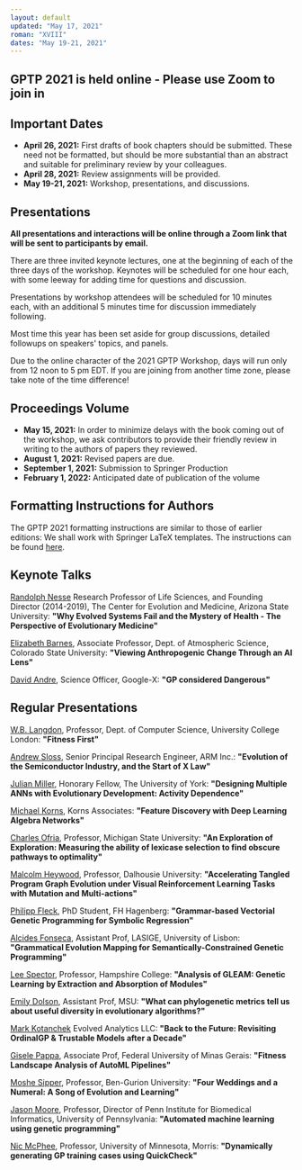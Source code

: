 ```yaml
---
layout: default
updated: "May 17, 2021"
roman: "XVIII"
dates: "May 19-21, 2021"
---
```


## GPTP 2021 is held online - Please use Zoom to join in


## Important Dates

- **April 26, 2021:** First drafts of book chapters should be submitted. These need not be formatted, but should be more substantial than an abstract and suitable for preliminary review by your colleagues.
- **April 28, 2021:** Review assignments will be provided.
- **May 19-21, 2021:** Workshop, presentations, and discussions.

## Presentations
**All presentations and interactions will be online through a Zoom link that will be sent to participants by email.**

There are three invited keynote lectures, one at the beginning of each of the three days of the workshop. Keynotes will be scheduled for one hour each, with some
leeway for adding time for questions and discussion.

Presentations by workshop attendees will be scheduled for 10 minutes each, with an additional 5 minutes time for discussion immediately following.

Most time this year has been set aside for group discussions, detailed followups on speakers' topics, and panels.

Due to the online character of the 2021 GPTP Workshop, days will run only from 12 noon to 5 pm EDT. If you are joining from another time zone, please take note of the time difference!

## Proceedings Volume

- **May 15, 2021:** In order to minimize delays with the book coming out of the workshop, we ask contributors to provide their friendly review in writing to the authors of papers they reviewed.  
- **August 1, 2021:** Revised papers are due.
- **September 1, 2021:** Submission to Springer Production
- **February 1, 2022:** Anticipated date of publication of the volume

## Formatting Instructions for Authors

The GPTP 2021 formatting instructions are similar to those of earlier editions: We shall work with Springer LaTeX templates. The instructions can be found [here](https://github.com/banzhaf/GPTP-2021-Chapter-Formatting).



## Keynote Talks
[Randolph Nesse](https://www.randolphnesse.com/) Research Professor of Life Sciences, and Founding Director (2014-2019), 
The Center for Evolution and Medicine, Arizona State University:
**"Why Evolved Systems Fail and the Mystery of Health - The Perspective of Evolutionary Medicine"** 

[Elizabeth Barnes](https://www.atmos.colostate.edu/people/faculty/barnes/), Associate Professor, Dept. of Atmospheric Science, Colorado State University:
**"Viewing Anthropogenic Change Through an AI Lens"**

[David Andre](https://www.linkedin.com/in/david-andre-50089/), Science Officer, Google-X:
**"GP considered Dangerous"**


## Regular Presentations 
[W.B. Langdon](http://www0.cs.ucl.ac.uk/staff/W.Langdon/), Professor, Dept. of Computer Science, University College London:
**"Fitness First"**

[Andrew Sloss](https://www.linkedin.com/in/asloss), Senior Principal Research Engineer, ARM Inc.:
**"Evolution of the Semiconductor Industry, and the Start of X Law"**

[Julian Miller](https://www.york.ac.uk/electronic-engineering/staff/julian_miller/), Honorary Fellow, The University of York:
**"Designing Multiple ANNs with Evolutionary Development: Activity Dependence"**

[Michael Korns](https://www.researchgate.net/profile/Michael-Korns), Korns Associates:
**"Feature Discovery with Deep Learning Algebra Networks"**

[Charles Ofria](https://ofria.com/), Professor, Michigan State University:
**"An Exploration of Exploration: Measuring the ability of lexicase selection to find obscure pathways to optimality"**

[Malcolm Heywood](https://web.cs.dal.ca/~mheywood/), Professor, Dalhousie University:
**"Accelerating Tangled Program Graph Evolution under Visual Reinforcement Learning Tasks with Mutation and Multi-actions"**

[Philipp Fleck](), PhD Student, FH Hagenberg:
**"Grammar-based Vectorial Genetic Programming for Symbolic Regression"**

[Alcides Fonseca](http://alcidesfonseca.com), Assistant Prof, LASIGE, University of Lisbon:
**"Grammatical Evolution Mapping for Semantically-Constrained Genetic Programming"**

[Lee Spector](http://faculty.hampshire.edu/lspector/), Professor, Hampshire College:
**"Analysis of GLEAM: Genetic Learning by Extraction and Absorption of Modules"**

[Emily Dolson](https://cse.msu.edu/~dolsonem/), Assistant Prof, MSU: 
**"What can phylogenetic metrics tell us about useful diversity in evolutionary algorithms?"**

[Mark Kotanchek](https://www.researchgate.net/profile/Mark-Kotanchek) Evolved Analytics LLC:
**"Back to the Future: Revisiting OrdinalGP & Trustable Models after a Decade"**

[Gisele Pappa](https://homepages.dcc.ufmg.br/~glpappa/indexEn.html), Associate Prof, Federal University of Minas Gerais:
**"Fitness Landscape Analysis of AutoML Pipelines"**

[Moshe Sipper](https://www.moshesipper.com/), Professor, Ben-Gurion University:
**"Four Weddings and a Numeral: A Song of Evolution and Learning"**

[Jason Moore](http://epistasis.org/jason-h-moore-phd/), Professor, Director of Penn Institute for Biomedical Informatics, University of Pennsylvania:
**"Automated machine learning using genetic programming"**

[Nic McPhee](https://academics.morris.umn.edu/nic-mcphee), Professor, University of Minnesota, Morris:
**"Dynamically generating GP training cases using QuickCheck"**

